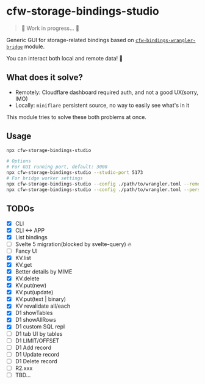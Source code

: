 # cfw-storage-bindings-studio

> 🚧 Work in progress... 👷

Generic GUI for storage-related bindings based on [`cfw-bindings-wrangler-bridge`](https://github.com/leaysgur/cfw-bindings-wrangler-bridge) module.

You can interact both local and remote data! 🧙

## What does it solve?

- Remotely: Cloudflare dashboard required auth, and not a good UX(sorry, IMO)
- Locally: `miniflare` persistent source, no way to easily see what's in it

This module tries to solve these both problems at once.

## Usage

```sh
npx cfw-storage-bindings-studio

# Options
# For GUI running port, default: 3000
npx cfw-storage-bindings-studio --studio-port 5173
# For bridge worker settings
npx cfw-storage-bindings-studio --config ./path/to/wrangler.toml --remote
npx cfw-storage-bindings-studio --config ./path/to/wrangler.toml --persist-to ./path/to/.wrangler/state
```

## TODOs

- [x] CLI
- [x] CLI <-> APP
- [x] List bindings
- [ ] Svelte 5 migration(blocked by svelte-query) 🔥
- [ ] Fancy UI
- [x] KV.list
- [x] KV.get
- [x] Better details by MIME
- [x] KV.delete
- [x] KV.put(new)
- [x] KV.put(update)
- [x] KV.put(text | binary)
- [x] KV revalidate all/each
- [x] D1 showTables
- [x] D1 showAllRows
- [x] D1 custom SQL repl
- [ ] D1 tab UI by tables
- [ ] D1 LIMIT/OFFSET
- [ ] D1 Add record
- [ ] D1 Update record
- [ ] D1 Delete record
- [ ] R2.xxx
- [ ] TBD...
